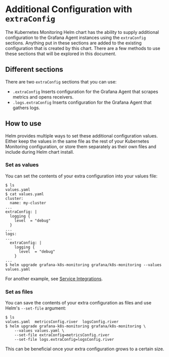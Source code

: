 # Additional Configuration with `extraConfig`

The Kubernetes Monitoring Helm chart has the ability to supply additional configuration to the Grafana Agent instances
using the `extraConfig` sections. Anything put in these sections are added to the existing configuration that is created
by this chart. There are a few methods to use these sections that will be explored in this document.

## Different sections

There are two `extraConfig` sections that you can use:

* `.extraConfig` Inserts configuration for the Grafana Agent that scrapes metrics and opens receivers.
* `.logs.extraConfig` Inserts configuration for the Grafana Agent that gathers logs.

## How to use

Helm provides multiple ways to set these additional configuration values. Either keep the values in the same file as the
rest of your Kubernetes Monitoring configuration, or store them separately as their own files and include during Helm
chart install.

### Set as values

You can set the contents of your extra configuration into your values file:

```shell
$ ls
values.yaml
$ cat values.yaml
cluster:
  name: my-cluster
...
extraConfig: |
  logging {
    level  = "debug"
  }
...
logs:
...
  extraConfig: |
    logging {
      level  = "debug"
    }
...
$ helm upgrade grafana-k8s-monitoring grafana/k8s-monitoring --values values.yaml
```

For another example, see [Service Integrations](../../../examples/service-integrations).

### Set as files

You can save the contents of your extra configuration as files and use Helm's `--set-file` argument:

```shell
$ ls
values.yaml  metricsConfig.river  logsConfig.river
$ helm upgrade grafana-k8s-monitoring grafana/k8s-monitoring \
    --values values.yaml \
    --set-file extraConfig=metricsConfig.river
    --set-file logs.extraConfig=logsConfig.river
```

This can be beneficial once your extra configuration grows to a certain size.
